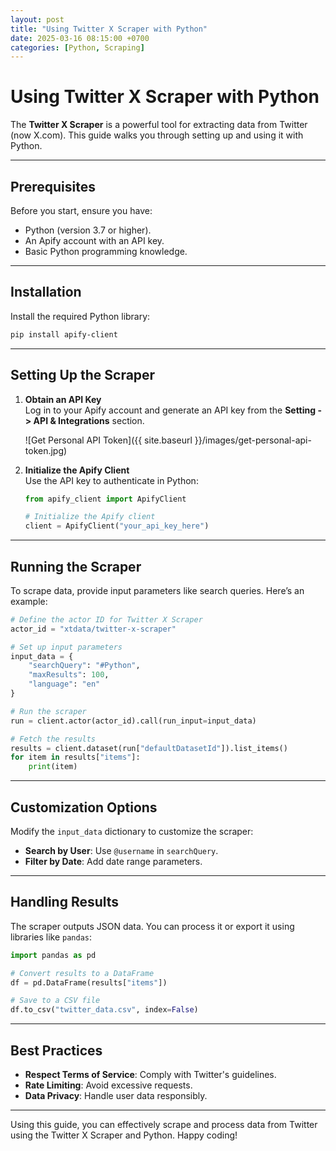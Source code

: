 ```yaml
---
layout: post
title: "Using Twitter X Scraper with Python"
date: 2025-03-16 08:15:00 +0700
categories: [Python, Scraping]
---
```


# Using Twitter X Scraper with Python

The **Twitter X Scraper** is a powerful tool for extracting data from Twitter (now X.com). This guide walks you through setting up and using it with Python.

---

## Prerequisites

Before you start, ensure you have:

- Python (version 3.7 or higher).
- An Apify account with an API key.
- Basic Python programming knowledge.

---

## Installation

Install the required Python library:

```bash
pip install apify-client
```

---

## Setting Up the Scraper

1. **Obtain an API Key**  
   Log in to your Apify account and generate an API key from the **Setting -> API & Integrations** section.

    ![Get Personal API Token]({{ site.baseurl }}/images/get-personal-api-token.jpg)

2. **Initialize the Apify Client**  
   Use the API key to authenticate in Python:

   ```python
   from apify_client import ApifyClient

   # Initialize the Apify client
   client = ApifyClient("your_api_key_here")
   ```

---

## Running the Scraper

To scrape data, provide input parameters like search queries. Here’s an example:

```python
# Define the actor ID for Twitter X Scraper
actor_id = "xtdata/twitter-x-scraper"

# Set up input parameters
input_data = {
    "searchQuery": "#Python",
    "maxResults": 100,
    "language": "en"
}

# Run the scraper
run = client.actor(actor_id).call(run_input=input_data)

# Fetch the results
results = client.dataset(run["defaultDatasetId"]).list_items()
for item in results["items"]:
    print(item)
```

---

## Customization Options

Modify the `input_data` dictionary to customize the scraper:

- **Search by User**: Use `@username` in `searchQuery`.
- **Filter by Date**: Add date range parameters.

---

## Handling Results

The scraper outputs JSON data. You can process it or export it using libraries like `pandas`:

```python
import pandas as pd

# Convert results to a DataFrame
df = pd.DataFrame(results["items"])

# Save to a CSV file
df.to_csv("twitter_data.csv", index=False)
```

---

## Best Practices

- **Respect Terms of Service**: Comply with Twitter's guidelines.
- **Rate Limiting**: Avoid excessive requests.
- **Data Privacy**: Handle user data responsibly.

---

Using this guide, you can effectively scrape and process data from Twitter using the Twitter X Scraper and Python. Happy coding!
